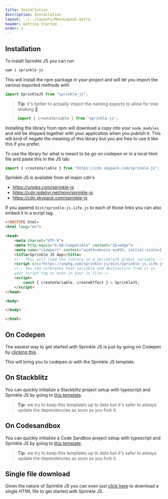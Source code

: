 ```yaml
---
title: Installation
description: Installation
layout: ../../layouts/MainLayout.astro
header: Getting Started
order: 2
---
```


## Installation
To install Sprinkle JS you can run
```bash
npm i sprinkle-js
```
This will install the npm package in your project and will let you import the various exported methods with
```typescript
import SprinkleJS from "sprinkle-js";
```
>**Tip**: it's better to actually import the naming exports to allow for tree shaking 🌳
>```typescript
>import { createVariable } from "sprinkle-js";
>```

Installing the library from npm will download a copy into your `node_modules` and will be shipped together with your application when you publish it. This will kind of negate the meaning of this library but you are free to use it like this if you prefer.

To use the library for what is meant to be go on codepen or in a local html file and paste this in the JS tab:
```javascript
import { createVariable } from "https://cdn.skypack.com/sprinkle-js";
```

Sprinkle JS is available from all major cdn's

- https://unpkg.com/sprinkle-js
- https://cdn.jsdelivr.net/npm/sprinkle-js
- https://cdn.skypack.com/sprinkle-js

If you append `dist/sprinkle-js.iife.js` to each of those links you can also embed it in a script tag.

```html
<!DOCTYPE html>
<html lang="en">

<head>
    <meta charset="UTF-8">
    <meta http-equiv="X-UA-Compatible" content="IE=edge">
    <meta name="viewport" content="width=device-width, initial-scale=1.0">
    <title>Sprinkle JS App</title>
    <!-- This will load the library in a SprinkleJS global variable -->
    <script src="https://unpkg.com/sprinkle-js/dist/sprinkle-js.iife.js"></script>
    <!-- You can reference that variable and destructure from it in
    your script tag or even in your js file-->
    <script>
        const { createVariable, createEffect } = SprinkleJS;
    </script>
</head>

<body>

</body>

</html>
```

## On Codepen

The easiest way to get started with Sprinkle JS is just by going on Codepen by <a href="https://codepen.io/pen?template=KKoQLRg" target="_blank">clicking this</a>.

This will bring you to codepen.io with the Sprinkle JS template.

## On Stackblitz

You can quickly initialize a Stackblitz project setup with typescript and Sprinkle JS by going to <a href="https://stackblitz.com/edit/sprinkle-js-template" target="_blank">this template</a>.

> **Tip:** we try to keep this templates up to date but it's safer to always update the dependencies as soon as you fork it.

## On Codesandbox

You can quickly initialize a Code Sandbox project setup with typescript and Sprinkle JS by going to <a href="https://codesandbox.io/s/sprinkle-js-typescript-rg0j4k" target="_blank">this template</a>.

> **Tip:** we try to keep this templates up to date but it's safer to always update the dependencies as soon as you fork it.

## Single file download

Given the nature of Sprinkle JS you can even just <a href="https://www.sprinkle-js.com/assets/downloads/index.html" download="index.html">click here</a> to download a single HTML file to get started with Sprinkle JS.